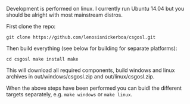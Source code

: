 Development is performed on linux. I currently run Ubuntu 14.04 but you should be alright with most mainstream distros. 

First clone the repo:

`git clone https://github.com/lenosisnickerboa/csgosl.git`

Then build everything (see below for building for separate platforms):

`cd csgosl
make install
make`

This will download all required components, build windows and linux archives in out/windows/csgosl.zip and out/linux/csgosl.zip.

When the above steps have been performed you can buidl the different targets separately, e.g. `make windows` or `make linux`.

